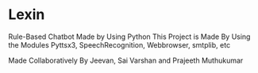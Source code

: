 # Lexin
Rule-Based Chatbot Made by Using Python
This Project is Made By Using the Modules Pyttsx3, SpeechRecognition, Webbrowser, smtplib, etc


Made Collaboratively By Jeevan, Sai Varshan and Prajeeth Muthukumar
